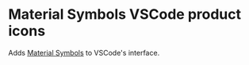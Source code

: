 # Material Symbols VSCode product icons

Adds [Material Symbols](https://fonts.google.com/icons?icon.style=Rounded) to VSCode's interface.